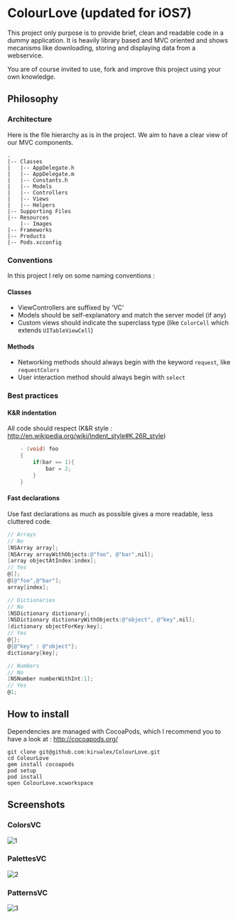 # ColourLove (updated for iOS7)

This project only purpose is to provide brief, clean and readable code in a dummy application.
It is heavily library based and MVC oriented and shows mecanisms like downloading, storing and displaying data from a webservice.

You are of course invited to use, fork and improve this project using your own knowledge.

## Philosophy

### Architecture

Here is the file hierarchy as is in the project. We aim to have a clear view of our MVC components.

```
.
|-- Classes
|   |-- AppDelegate.h
|   |-- AppDelegate.m
|   |-- Constants.h
|   |-- Models
|   |-- Controllers
|   |-- Views
|   |-- Helpers
|-- Supporting Files
|-- Resources
    |-- Images
|-- Frameworks
|-- Products
|-- Pods.xcconfig
```

### Conventions

In this project I rely on some naming conventions :

#### Classes

- ViewControllers are suffixed by 'VC'
- Models should be self-explanatory and match the server model (if any)
- Custom views should indicate the superclass type (like `ColorCell` which extends `UITableViewCell`)

#### Methods

- Networking methods should always begin with the keyword `request`, like `requestColors`
- User interaction method should always begin with `select`

### Best practices

#### K&R indentation

All code should respect (K&R style : <http://en.wikipedia.org/wiki/Indent_style#K.26R_style>)

``` objective-c
	- (void) foo
	{
	    if(bar == 1){
	        bar = 2;
	    }
	}
```

#### Fast declarations

Use fast declarations as much as possible gives a more readable, less cluttered code.

``` objective-c
// Arrays
// No
[NSArray array];
[NSArray arrayWithObjects:@"foo", @"bar",nil];
[array objectAtIndex:index];
// Yes
@[];
@[@"foo",@"bar"];
array[index];

// Dictionaries
// No
[NSDictionary dictionary];
[NSDictionary dictionaryWithObjects:@"object", @"key",nil];
[dictionary objectForKey:key];
// Yes
@{};
@{@"key" : @"object"};
dictionary[key];

// Numbers
// No
[NSNumber numberWithInt:1];
// Yes
@1;
```

## How to install

Dependencies are managed with CocoaPods, which I recommend you to have a look at : http://cocoapods.org/

    git clone git@github.com:kirualex/ColourLove.git
    cd ColourLove
    gem install cocoapods
    pod setup
    pod install
    open ColourLove.xcworkspace


## Screenshots

### ColorsVC
![1](http://i.imgur.com/Ebf13GA.png)
### PalettesVC
![2](http://i.imgur.com/9l81UDy.png)
### PatternsVC
![3](http://i.imgur.com/4PhR3oJ.png)
